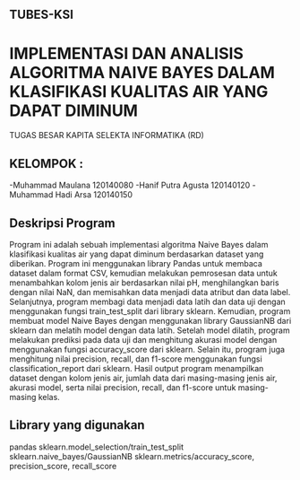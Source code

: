 ## TUBES-KSI
# IMPLEMENTASI DAN ANALISIS ALGORITMA NAIVE BAYES DALAM KLASIFIKASI KUALITAS AIR YANG DAPAT DIMINUM

TUGAS BESAR
KAPITA SELEKTA INFORMATIKA (RD)

## KELOMPOK :
-Muhammad Maulana			120140080
-Hanif Putra Agusta		120140120
-Muhammad Hadi Arsa		120140150

## Deskripsi Program
Program ini adalah sebuah implementasi algoritma Naive Bayes dalam klasifikasi kualitas air yang dapat diminum berdasarkan dataset yang diberikan. Program ini menggunakan library Pandas untuk membaca dataset dalam format CSV, kemudian melakukan pemrosesan data untuk menambahkan kolom jenis air berdasarkan nilai pH, menghilangkan baris dengan nilai NaN, dan memisahkan data menjadi data atribut dan data label.
Selanjutnya, program membagi data menjadi data latih dan data uji dengan menggunakan fungsi train_test_split dari library sklearn. Kemudian, program membuat model Naive Bayes dengan menggunakan library GaussianNB dari sklearn dan melatih model dengan data latih.
Setelah model dilatih, program melakukan prediksi pada data uji dan menghitung akurasi model dengan menggunakan fungsi accuracy_score dari sklearn. Selain itu, program juga menghitung nilai precision, recall, dan f1-score menggunakan fungsi classification_report dari sklearn.
Hasil output program menampilkan dataset dengan kolom jenis air, jumlah data dari masing-masing jenis air, akurasi model, serta nilai precision, recall, dan f1-score untuk masing-masing kelas.

## Library yang digunakan
pandas
sklearn.model_selection/train_test_split
sklearn.naive_bayes/GaussianNB
sklearn.metrics/accuracy_score, precision_score, recall_score







